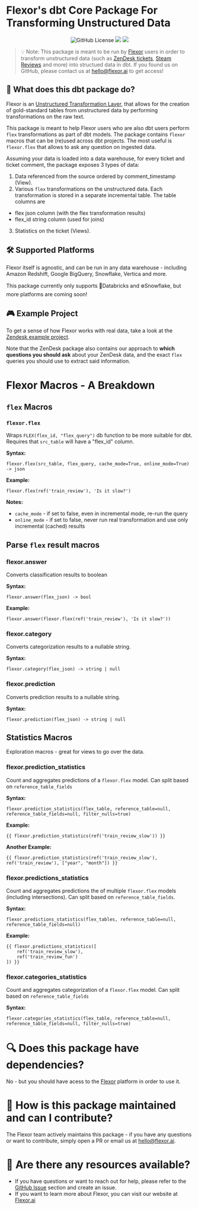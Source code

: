 
# Flexor's dbt Core Package For Transforming Unstructured Data
<p align="center">
   <img alt="GitHub License" src="https://img.shields.io/github/license/flexor-ai/dbt-zendesk">
   <img src="https://img.shields.io/badge/Maintained%3F-yes-green.svg" />
   <img src="https://img.shields.io/badge/Contributions-welcome-blueviolet" />
</p>

> 💡 Note: This package is meant to be run by [Flexor](https://flexor.ai) users in order to transform unstructured data (such as [ZenDesk tickets](https://github.com/flexor-ai/dbt-zendesk), [Steam  Reviews](https://github.com/flexor-ai/dbt-steam-example) and more) into structued data in dbt. If you found us on GitHub, please contact us at hello@flexor.ai to get access! 

## 📣 What does this dbt package do?

Flexor is an [Unstructured Transformation Layer](https://flexor.ai/product/), that allows for the creation of gold-standard tables from unstructured data by performing transformations on the raw text.

This package is meant to help Flexor users who are also dbt users perform `flex` transformations as part of dbt models. The package contains `flexor` macros that can be (re)used across dbt projects. The most useful is `flexor.flex` that allows to ask any question on ingested data.

Assuming your data is loaded into a data warehouse, for every ticket and ticket comment, the package exposes 3 types of data:
1. Data referenced from the source ordered by comment_timestamp (View).
2. Various `flex` transformations on the unstructured data.
   Each transformation is stored in a separate incremental table.
   The table columns are
 - flex json column (with the flex transformation results)
 - flex_id string column (used for joins)
3. Statistics on the ticket (Views).


## 🛠️ Supported Platforms
Flexor itself is agnostic, and can be run in any data warehouse - including Amazon Redshift, Google BigQuery, Snowflake, Vertica and more.

This package currently only supports 🧱Databricks and ❄️Snowflake, but more platforms are coming soon!

## 🎮 Example Project
To get a sense of how Flexor works with real data, take a look at the [Zendesk example project](https://github.com/flexor-ai/dbt-zendesk). 

Note that the ZenDesk package also contains our approach to **which questions you should ask** about your ZenDesk data, and the exact `flex` queries you should use to extract said information.

# Flexor Macros - A Breakdown

## `flex` Macros

### `flexor.flex`


Wraps `FLEX(flex_id, "flex_query")` db function to be more suitable for dbt.
Requires that `src_table` will have a "flex_id" column.

**Syntax:**

`flexor.flex(src_table, flex_query, cache_mode=True, online_mode=True) -> json`

**Example:**
```
flexor.flex(ref('train_review'), 'Is it slow?')
```

**Notes:**
* `cache_mode` - if set to false, even in incremental mode, re-run the query
* `online_mode` - if set to false, never run real transformation and use only incremental (cached) results

## Parse `flex` result macros

### flexor.answer
Converts classification results to boolean

**Syntax:**

`flexor.answer(flex_json) -> bool`  

**Example:**
```
flexor.answer(flexor.flex(ref('train_review'), 'Is it slow?'))
```

### flexor.category
Converts categorization results to a nullable string.

**Syntax:**

`flexor.category(flex_json) -> string | null`


### flexor.prediction
Converts prediction results to a nullable string.

**Syntax:**

`flexor.prediction(flex_json) -> string | null`

## Statistics Macros
Exploration macros - great for views to go over the data.

### flexor.prediction_statistics
Count and aggregates predictions of a `flexor.flex` model. Can split based on `reference_table_fields`


**Syntax:**

`flexor.prediction_statistics(flex_table, reference_table=null, reference_table_fields=null, filter_nulls=true)`

**Example:**
```
{{ flexor.prediction_statistics(ref('train_review_slow')) }}
```
**Another Example:**
```
{{ flexor.prediction_statistics(ref('train_review_slow'), ref('train_review'), ["year", "month"]) }}
```

### flexor.predictions_statistics

Count and aggregates predictions the of multiple `flexor.flex` models (including intersections). Can split based on `reference_table_fields`.

**Syntax:**

`flexor.predictions_statistics(flex_tables, reference_table=null, reference_table_fields=null)`

**Example:**
```
{{ flexor.predictions_statistics([
    ref('train_review_slow'),
    ref('train_review_fun')
]) }}
```

### flexor.categories_statistics

Count and aggregates categorization of a `flexor.flex` model. Can split based on `reference_table_fields`

**Syntax:**

`flexor.categories_statistics(flex_table, reference_table=null, reference_table_fields=null, filter_nulls=true)`


# 🔍 Does this package have dependencies?
No - but you should have acess to the [Flexor](https://flexor.ai) platform in order to use it. 

# 🙌 How is this package maintained and can I contribute?
The Flexor team actively maintains this package - if you have any questions or want to contribute, simply open a PR or email us at hello@flexor.ai.

# 🏪 Are there any resources available?
- If you have questions or want to reach out for help, please refer to the [GitHub Issue](https://github.com/flexor-ai/flexor-dbt/issues/new/choose) section and create an issue.
- If you want to learn more about Flexor, you can visit our website at [Flexor.ai](https://flexor.ai)
